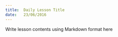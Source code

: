 ```yaml
---
title:  Daily Lesson Title
date:   23/06/2016
---
```


Write lesson contents using Markdown format here